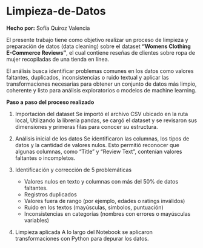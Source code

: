 # Limpieza-de-Datos

**Hecho por:** Sofía Quiroz Valencia 

El presente trabajo tiene como objetivo realizar un proceso de limpieza y preparación de datos (data cleaning) sobre el dataset **“Womens Clothing E-Commerce Reviews”**, el cual contiene reseñas de clientes sobre ropa de mujer recopiladas de una tienda en línea.

El análisis busca identificar problemas comunes en los datos como valores faltantes, duplicados, inconsistencias o ruido textual y aplicar las transformaciones necesarias para obtener un conjunto de datos más limpio, coherente y listo para análisis exploratorios o modelos de machine learning.

**Paso a paso del proceso realizado**

1. Importación del dataset
   Se importó el archivo CSV ubicado en la ruta local, Utilizando la librería pandas, se cargó el dataset y se revisaron sus dimensiones y primeras filas para conocer su estructura.

2. Análisis inicial de los datos
   Se identificaron las columnas, los tipos de datos y la cantidad de valores nulos. Esto permitió reconocer que algunas columnas, como “Title” y “Review Text”, contenían valores faltantes     o incompletos.

3. Identificación y corrección de 5 problemáticas
   - Valores nulos en texto y columnas con más del 50% de datos faltantes.
   - Registros duplicados
   - Valores fuera de rango (por ejemplo, edades o ratings inválidos)
   - Ruido en los textos (mayúsculas, símbolos, puntuación)
   - Inconsistencias en categorías (nombres con errores o mayúsculas variables)

4. Limpieza aplicada
   A lo largo del Notebook se aplicaron transformaciones con Python para depurar los datos.
